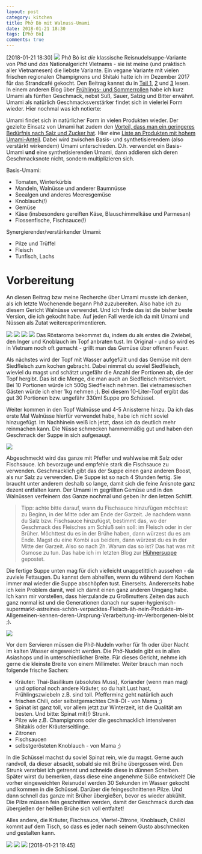 ```yaml
---
layout: post
category: kitchen
title: Phở Bò mit Walnuss-Umami
date: 2018-01-21 18:30
tags: [Phở Bò]
comments: true
---
```

[2018-01-21 18:30]
<img class="fit image" src="{{site.baseurl}}/images/2018-01-21-Phở-Bò-cover.jpg">
Phở Bò ist *die* klassische Reisnudelsuppe-Variante von Phở und *das* Nationalgericht Vietnams - sie ist meine (und praktisch aller Vietnamesen) die liebste Variante. Ein vegane Variante mit vielen frischen regionalen Champignons und Shitaki hatte ich im Dezember 2017 für das Strandcafé gekocht. Den Beitrag kannst du in [Teil 1](https://taitruong.github.io/mamaskitchen.de/2017/12/18/Strandcaf%C3%A9-Gericht-Woche-3-Teil-1-Ph%E1%BB%9F.html), [2](https://taitruong.github.io/mamaskitchen.de/2017/12/20/Strandcaf%C3%A9-Gericht-Woche-3-Teil-2-Ph%E1%BB%9F.html) und [3](https://taitruong.github.io/mamaskitchen.de/2018/01/03/Strandcaf%C3%A9-Resum%C3%A9.html) lesen. In einem anderen Blog über [Frühlings- und Sommerrollen](https://taitruong.github.io/mamaskitchen.de/2017/12/09/Strandcafé-Gericht-Woche-1-Abschluß.html) habe ich kurz Umami als fünften Geschmack, nebst Süß, Sauer, Salzig und Bitter erwähnt. Umami als natürlich Geschmacksverstärker findet sich in vielerlei Form wieder. Hier nochmal was ich notierte:

Umami findet sich in natürlicher Form in vielen Produkten wieder. Der gezielte Einsatz von Umami hat zudem den [Vorteil, dass man ein geringeres Bedürfnis nach Salz und Zucker hat](https://www.urgeschmack.de/kochen-mit-umami/). Hier eine [Liste an Produkten mit hohem Umami-Anteil](https://experiencelife.com/article/umami-the-secret-flavor/). Dabei wird zwischen Basis- und synthetisierendem (also verstärkt wirkendem) Umami unterschieden. D.h. verwendet ein Basis-Umami **und** eine synthetisierenden Umami, dann addieren sich deren Geschmacksnote nicht, sondern multiplizieren sich.

Basis-Umami:
- Tomaten, Winterkürbis
- Mandeln, Walnüsse und anderer Baumnüsse
- Seealgen und anderes Meeresgemüse
- Knoblauch(!)
- Gemüse
- Käse (insbesondere gereiften Käse, Blauschimmelkäse und Parmesan)
- Flossenfische, Fischsauce(!)

Synergierender/verstärkender Umami:
- Pilze und Trüffel
- Fleisch
- Tunfisch, Lachs

# Vorbereitung
An diesen Beitrag bzw meine Recherche über Umami musste ich denken, als ich letzte Wochenende begann Phở zuzubereiten. Also habe ich zu diesem Gericht Walnüsse verwendet. Und ich finde das ist die bisher beste Version, die ich gekocht habe. Auf jeden Fall werde ich da mit Umami und Nüssen als Zutat weiterexperimentieren.

<img class="image left" src="{{site.baseurl}}/images/2018-01-21-roasting-ginger-onion-garlic-1.jpg">
<img class="image right" src="{{site.baseurl}}/images/2018-01-21-roasting-ginger-onion-garlic-2.jpg">
<img class="image left" src="{{site.baseurl}}/images/2018-01-21-roasting-ginger-onion-garlic-3.jpg">

<img class="image right" src="{{site.baseurl}}/images/2018-01-21-roasting-ginger-onion-garlic-4.jpg">
Das Röstaroma bekommst du, indem du als erstes die Zwiebel, den Inger und Knoblauch im Topf anbraten tust. Im Original - und so wird es in Vietnam noch oft gemacht - grillt man das Gemüse über offenen Feuer.

Als nächstes wird der Topf mit Wasser aufgefüllt und das Gemüse mit dem Siedfleisch zum kochen gebracht. Dabei nimmst du soviel Siedfleisch, wieviel du magst und schätzt ungefähr die Anzahl der Portionen ab, die der Topf hergibt. Das ist die Menge, die man auch an Siedfleisch mitserviert. Bei 10 Portionen würde ich 500g Siedfleisch nehmen. Bei vietnamesischen Gästen würde ich eher 1kg nehmen ;). Bei diesem 10-Liter-Topf ergibt das gut 30 Portionen bzw. ungefähr 330ml Suppe pro Schüssel.

Weiter kommen in den Topf Walnüsse und 4-5 Anissterne hinzu. Da ich das erste Mal Walnüsse hierfür verwendet habe, habe ich nicht soviel hinzugefügt. Im Nachhinein weiß ich jetzt, dass ich da deutlich mehr reinmachen kann. Die Nüsse schmecken hammermäßig gut und haben den Geschmack der Suppe in sich aufgesaugt.

<img class="fit image" src="{{site.baseurl}}/images/2018-01-21-Phở-Bò-prepare-boiling.jpg">

Abgeschmeckt wird das ganze mit Pfeffer und wahlweise mit Salz oder Fischsauce. Ich bevorzuge und empfehle stark die Fischsauce zu verwenden. Geschmacklich gibt das der Suppe einen ganz anderen Boost, als nur Salz zu verwenden. Die Suppe ist so nach 4 Stunden fertig. Sie braucht unter anderem deshalb so lange, damit sich die feine Anisnote ganz dezent entfalten kann. Der Umami im gegrillten Gemüse und in den Walnüssen verfeinern das Ganze nochmal und geben ihr den letzen Schliff.

> Tipp: achte bitte darauf, wann du Fischsauce hinzufügen möchtest: zu Beginn, in der Mitte oder am Ende der Garzeit. Je nachdem wann du Salz bzw. Fischsauce hinzufügst, bestimmt das, wo der Geschmack des Fleisches am Schluß sein soll: im Fleisch oder in der Brüher. Möchttest du es in der Brühe haben, dann würzest du es am Ende. Magst du eine Kombi aus beidem, dann würzest du es in der Mitte der Garzeit. Also so nach 2h. Warum das so ist? Das hat was mit Osmose zu tun. Das habe ich im letzten Blog zur [Hühnersuppe](https://taitruong.github.io/mamaskitchen.de/2018/01/06/H%C3%BChnersuppe.html) gepostet.

Die fertige Suppe unten mag für dich vielleicht unappetittlich aussehen - da zuviele Fettaugen. Du kannst dem abhelfen, wenn du während dem Kochen immer mal wieder die Suppe abschöpfen tust. Einerseits. Andererseits habe ich kein Problem damit, weil ich damit einen ganz anderen Umgang habe. Ich kann mir vorstellen, dass hierzulande zu Großmutters Zeiten das auch ganz normal ist und die Generationen danach nur super-hygienisch-supermarkt-astreines-schön-verpacktes-Fleisch-äh-nein-Produkte-im-Allgemeinen-kennen-deren-Ursprung-Verarbeitung-im-Verborgenen-bleibt ;).

<img class="fit image" src="{{site.baseurl}}/images/2018-01-21-Phở-Bò-broth.jpg">

Vor dem Servieren müssen die Phở-Nudeln vorher für 1h oder über Nacht im kalten Wasser eingeweicht werden. Die Phở-Nudeln gibt es in allen Asiashops und in unterschiedlicher Breite. Für dieses Gericht, nehme ich gerne die kleinste Breite von einem Millimeter. Weiter brauch man noch folgende frische Sachen:

- Kräuter: Thai-Basilikum (absolutes Muss), Koriander (wenn man mag) und optional noch andere Kräuter, so du halt Lust hast, Frühlingszwiebeln z.B. sind toll. Pfefferminz geht natürlich auch
- frischen Chili, oder selbstgemachtes Chili-Öl - von Mama ;)
- Spinat ist ganz toll, vor allem jetzt zur Winterzeit, ist die Qualität am besten. Und bitte: Spinat mit(!) Strunk.
- Pilze wie z.B. Champignons oder die geschmacklich intensiveren Shitakis oder Kräuterseitlinge.
- Zitronen
- Fischsaucen
- selbstgerösteten Knoblauch - von Mama ;)

In die Schüssel machst du soviel Spinat rein, wie du magst. Gerne auch randvoll, da dieser absackt, sobald sie mit Brühe übergossen wird. Den Strunk verarbiet ich getrennt und schneide diese in dünnen Scheiben. Später wirst du bemerken, dass diese eine angenehme Süße entwickelt! Die vorher eingeweichten Reisnudel werden 30 Sekunden im Wasser gekocht und kommen in die Schüssel. Darüber die feingeschnittenen Pilze. Und dann schnell das ganze mit Brüher übergießen, bevor es wieder abkühlt. Die Pilze müssen fein geschnitten werden, damit der Geschmack durch das übergießen der heißen Brühe sich voll entfaltet!

Alles andere, die Kräuter, Fischsauce, Viertel-Zitrone, Knoblauch, Chiliöl kommt auf dem Tisch, so dass es jeder nach seinem Gusto abschmecken und gestalten kann.

<img class="fit image" src="{{site.baseurl}}/images/2018-01-21-Phở-Bò-finish-1.jpg">
<img class="image left" src="{{site.baseurl}}/images/2018-01-21-Phở-Bò-finish-2.jpg">
<img class="image right" src="{{site.baseurl}}/images/2018-01-21-Phở-Bò-finish-3.jpg">
[2018-01-21 19:45]
